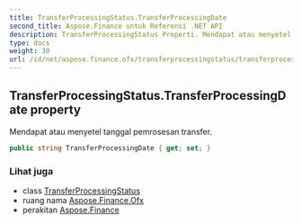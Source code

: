 ```yaml
---
title: TransferProcessingStatus.TransferProcessingDate
second_title: Aspose.Finance untuk Referensi .NET API
description: TransferProcessingStatus Properti. Mendapat atau menyetel tanggal pemrosesan transfer.
type: docs
weight: 30
url: /id/net/aspose.finance.ofx/transferprocessingstatus/transferprocessingdate/
---
```

## TransferProcessingStatus.TransferProcessingDate property

Mendapat atau menyetel tanggal pemrosesan transfer.

```csharp
public string TransferProcessingDate { get; set; }
```

### Lihat juga

* class [TransferProcessingStatus](../)
* ruang nama [Aspose.Finance.Ofx](../../transferprocessingstatus/)
* perakitan [Aspose.Finance](../../../)


